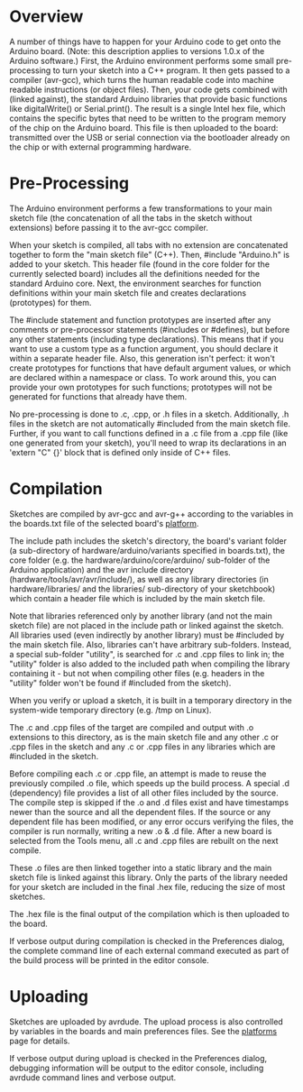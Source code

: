 # Overview #

A number of things have to happen for your Arduino code to get onto the Arduino board.  (Note: this description applies to versions 1.0.x of the Arduino software.) First, the Arduino environment performs some small pre-processing to turn your sketch into a C++ program.  It then gets passed to a compiler (avr-gcc), which turns the human readable code into machine readable instructions (or object files).  Then, your code gets combined with (linked against), the standard Arduino libraries that provide basic functions like digitalWrite() or Serial.print().  The result is a single Intel hex file, which contains the specific bytes that need to be written to the program memory of the chip on the Arduino board.  This file is then uploaded to the board: transmitted over the USB or serial connection via the bootloader already on the chip or with external programming hardware.

# Pre-Processing #

The Arduino environment performs a few transformations to your main sketch file (the concatenation of all the tabs in the sketch without extensions) before passing it to the avr-gcc compiler.

When your sketch is compiled, all tabs with no extension are concatenated together to form the "main sketch file" (C++).  Then, #include "Arduino.h" is added to your sketch.  This header file (found in the core folder for the currently selected board) includes all the definitions needed for the standard Arduino core. Next, the environment searches for function definitions within your main sketch file and creates declarations (prototypes) for them.

The #include statement and function prototypes are inserted after any comments or pre-processor statements (#includes or #defines), but before any other statements (including type declarations).  This means that if you want to use a custom type as a function argument, you should declare it within a separate header file.  Also, this generation isn't perfect: it won't create prototypes for functions that have default argument values, or which are declared within a namespace or class. To work around this, you can provide your own prototypes for such functions; prototypes will not be generated for functions that already have them.

No pre-processing is done to .c, .cpp, or .h files in a sketch.  Additionally, .h files in the sketch are not automatically #included from the main sketch file.  Further, if you want to call functions defined in a .c file from a .cpp file (like one generated from your sketch), you'll need to wrap its declarations in an 'extern "C" {}' block that is defined only inside of C++ files.

# Compilation #

Sketches are compiled by avr-gcc and avr-g++ according to the variables in the boards.txt file of the selected board's [platform](Platforms.md).

The include path includes the sketch's directory, the board's variant folder (a sub-directory of hardware/arduino/variants specified in boards.txt), the core folder (e.g. the hardware/arduino/core/arduino/ sub-folder of the Arduino application) and the avr include directory (hardware/tools/avr/avr/include/), as well as any library directories (in hardware/libraries/ and the libraries/ sub-directory of your sketchbook) which contain a header file which is included by the main sketch file.

Note that libraries referenced only by another library (and not the main sketch file) are not placed in the include path or linked against the sketch.  All libraries used (even indirectly by another library) must be #included by the main sketch file.  Also, libraries can't have arbitrary sub-folders.  Instead, a special sub-folder "utility", is searched for .c and .cpp files to link in; the "utility" folder is also added to the included path when compiling the library containing it - but not when compiling other files (e.g. headers in the "utility" folder won't be found if #included from the sketch).

When you verify or upload a sketch, it is built in a temporary directory in the system-wide temporary directory (e.g. /tmp on Linux).

The .c and .cpp files of the target are compiled and output with .o extensions to this directory, as is the main sketch file and any other .c or .cpp files in the sketch and any .c or .cpp files in any libraries which are #included in the sketch.

Before compiling each .c or .cpp file, an attempt is made to reuse the previously compiled .o file, which speeds up the build process. A special .d (dependency) file provides a list of all other files included by the source. The compile step is skipped if the .o and .d files exist and have timestamps newer than the source and all the dependent files. If the source or any dependent file has been modified, or any error occurs verifying the files, the compiler is run normally, writing a new .o & .d file.  After a new board is selected from the Tools menu, all .c and .cpp files are rebuilt on the next compile.

These .o files are then linked together into a static library and the main sketch file is linked against this library.  Only the parts of the library needed for your sketch are included in the final .hex file, reducing the size of most sketches.

The .hex file is the final output of the compilation which is then uploaded to the board.

If verbose output during compilation is checked in the Preferences dialog, the complete command line of each external command executed as part of the build process will be printed in the editor console.

# Uploading #

Sketches are uploaded by avrdude.  The upload process is also controlled by variables in the boards and main preferences files.  See the [platforms](Platforms.md) page for details.

If verbose output during upload is checked in the Preferences dialog, debugging information will be output to the editor console, including avrdude command lines and verbose output.